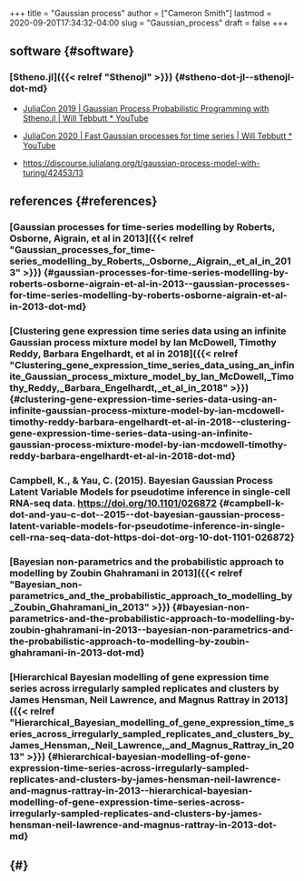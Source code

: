 +++
title = "Gaussian process"
author = ["Cameron Smith"]
lastmod = 2020-09-20T17:34:32-04:00
slug = "Gaussian_process"
draft = false
+++

## software {#software}


### [Stheno.jl]({{< relref "Sthenojl" >}}) {#stheno-dot-jl--sthenojl-dot-md}

<!--list-separator-->

-  [JuliaCon 2019 | Gaussian Process Probabilistic Programming with Stheno.jl | Will Tebbutt \* YouTube](<https://www.youtube.com/watch?v=OO3BBkGEMV8>)

<!--list-separator-->

-  [JuliaCon 2020 | Fast Gaussian processes for time series | Will Tebbutt \* YouTube](<https://www.youtube.com/watch?v=dysmEpX1QoE>)

<!--list-separator-->

-  <https://discourse.julialang.org/t/gaussian-process-model-with-turing/42453/13>


## references {#references}


### [Gaussian processes for time-series modelling by Roberts, Osborne, Aigrain, et al in 2013]({{< relref "Gaussian_processes_for_time-series_modelling_by_Roberts,_Osborne,_Aigrain,_et_al_in_2013" >}}) {#gaussian-processes-for-time-series-modelling-by-roberts-osborne-aigrain-et-al-in-2013--gaussian-processes-for-time-series-modelling-by-roberts-osborne-aigrain-et-al-in-2013-dot-md}


### [Clustering gene expression time series data using an infinite Gaussian process mixture model by Ian McDowell, Timothy Reddy, Barbara Engelhardt, et al in 2018]({{< relref "Clustering_gene_expression_time_series_data_using_an_infinite_Gaussian_process_mixture_model_by_Ian_McDowell,_Timothy_Reddy,_Barbara_Engelhardt,_et_al_in_2018" >}}) {#clustering-gene-expression-time-series-data-using-an-infinite-gaussian-process-mixture-model-by-ian-mcdowell-timothy-reddy-barbara-engelhardt-et-al-in-2018--clustering-gene-expression-time-series-data-using-an-infinite-gaussian-process-mixture-model-by-ian-mcdowell-timothy-reddy-barbara-engelhardt-et-al-in-2018-dot-md}


### Campbell, K., & Yau, C. (2015). Bayesian Gaussian Process Latent Variable Models for pseudotime inference in single-cell RNA-seq data. <https://doi.org/10.1101/026872> {#campbell-k-dot-and-yau-c-dot--2015--dot-bayesian-gaussian-process-latent-variable-models-for-pseudotime-inference-in-single-cell-rna-seq-data-dot-https-doi-dot-org-10-dot-1101-026872}


### [Bayesian non-parametrics and the probabilistic approach to modelling by Zoubin Ghahramani in 2013]({{< relref "Bayesian_non-parametrics_and_the_probabilistic_approach_to_modelling_by_Zoubin_Ghahramani_in_2013" >}}) {#bayesian-non-parametrics-and-the-probabilistic-approach-to-modelling-by-zoubin-ghahramani-in-2013--bayesian-non-parametrics-and-the-probabilistic-approach-to-modelling-by-zoubin-ghahramani-in-2013-dot-md}


### [Hierarchical Bayesian modelling of gene expression time series across irregularly sampled replicates and clusters by James Hensman, Neil Lawrence, and Magnus Rattray in 2013]({{< relref "Hierarchical_Bayesian_modelling_of_gene_expression_time_series_across_irregularly_sampled_replicates_and_clusters_by_James_Hensman,_Neil_Lawrence,_and_Magnus_Rattray_in_2013" >}}) {#hierarchical-bayesian-modelling-of-gene-expression-time-series-across-irregularly-sampled-replicates-and-clusters-by-james-hensman-neil-lawrence-and-magnus-rattray-in-2013--hierarchical-bayesian-modelling-of-gene-expression-time-series-across-irregularly-sampled-replicates-and-clusters-by-james-hensman-neil-lawrence-and-magnus-rattray-in-2013-dot-md}


##  {#}
